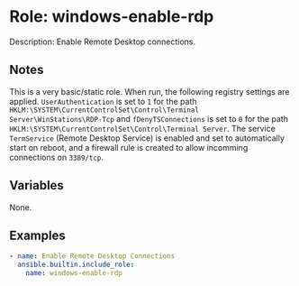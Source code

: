 # Role: windows-enable-rdp

Description: Enable Remote Desktop connections.

## Notes

This is a very basic/static role. When run, the following registry settings are applied. `UserAuthentication` is set to `1` for the path `HKLM:\SYSTEM\CurrentControlSet\Control\Terminal Server\WinStations\RDP-Tcp` and `fDenyTSConnections` is set to `0` for the path `HKLM:\SYSTEM\CurrentControlSet\Control\Terminal Server`. The service `TermService` (Remote Desktop Service) is enabled and set to automatically start on reboot, and a firewall rule is created to allow incomming connections on `3389/tcp`.

## Variables

None.

## Examples

```yaml
- name: Enable Remote Desktop Connections
  ansible.builtin.include_role:
    name: windows-enable-rdp
```

